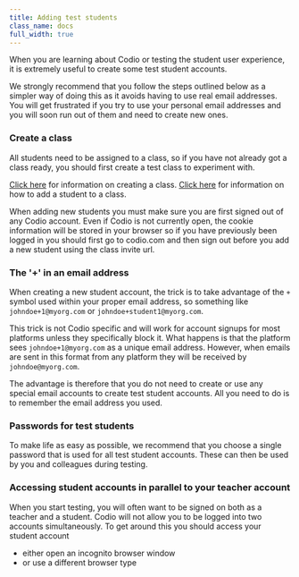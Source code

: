 ```yaml
---
title: Adding test students
class_name: docs
full_width: true
---
```


When you are learning about Codio or testing the student user experience, it is extremely useful to create some test student accounts. 

We strongly recommend that you follow the steps outlined below as a simpler way of doing this as it avoids having to use real email addresses. You will get frustrated if you try to use your personal email addresses and you will soon run out of them and need to create new ones.

### Create a class
All students need to be assigned to a class, so  if you have not already got a class ready, you should first create a test class to experiment with. 

[Click here](/docs/teacher/classes/) for information on creating a class.
[Click here](/docs/teacher/classes/addstudents/) for information on how to add a student to a class.

When adding new students you must make sure you are first signed out of any Codio account. Even if Codio is not currently open, the cookie information will be stored in your browser so if you have previously been logged in you should first go to codio.com and then sign out before you add a new student using the class invite url.

### The '+' in an email address
When creating a new student account, the trick is to take advantage of the `+` symbol used within your proper email address, so something like `johndoe+1@myorg.com` or `johndoe+student1@myorg.com`.

This trick is not Codio specific and will work for account signups for most platforms unless they specifically block it. What happens is that the platform sees `johndoe+1@myorg.com` as a unique email address. However, when emails are sent in this format from any platform they will be received by `johndoe@myorg.com`.

The advantage is therefore that you do not need to create or use any special email accounts to create test student accounts. All you need to do is to remember the email address you used.

### Passwords for test students
To make life as easy as possible, we recommend that you choose a single password that is used for all test student accounts. These can then be used by you and colleagues during testing.

### Accessing student accounts in parallel to your teacher account
When you start testing, you will often want to be signed on both as a teacher and a student. Codio will not allow you to be logged into two accounts simultaneously. To get around this you should access your student account

- either open an incognito browser window
- or use a different browser type

